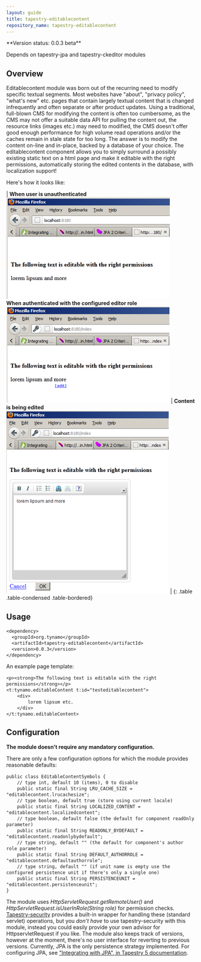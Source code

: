 ```yaml
---
layout: guide
title: tapestry-editablecontent
repository_name: tapestry-editablecontent
---
```


<div markdown="1" class="alert alert-info">
**Version status: 0.0.3 beta**

Depends on tapestry-jpa and tapestry-ckeditor modules
</div>

## Overview

Editablecontent module was born out of the recurring need to modify specific textual segments. Most websites have "about", "privacy policy", "what's new" etc. pages that contain largely textual content that is changed infrequently and often separate or after product updates. Using a traditional, full-blown CMS for modifying the content is often too cumbersome, as the CMS may not offer a suitable data API for pulling the content out, the resource links (images etc.) may need to modified, the CMS doesn't offer good enough performance for high volume read operations and/or the caches remain in stale state for too long. The answer is to modify the content on-line and in-place, backed by a database of your choice. The editablecontent component allows you to simply surround a possibly existing static text on a html page and make it editable with the right permissions, automatically storing the edited contents in the database, with localization support!

Here's how it looks like:

| **When user is unauthenticated** <br/> ![editablecontent uneditable](/assets/media/editablecontent-uneditable.png) <br/> **When authenticated with the configured editor role** <br/> ![editablecontent editable](/assets/media/editablecontent-editable.png) | **Content is being edited** <br/> ![editablecontent being edited](/assets/media/editablecontent-isedited.png) |
{: .table .table-condensed .table-bordered}

## Usage

	<dependency>
	  <groupId>org.tynamo</groupId>
	  <artifactId>tapestry-editablecontent</artifactId>
	  <version>0.0.3</version>
	</dependency>

An example page template:

	<p><strong>The following text is editable with the right permissions</strong></p>
	<t:tynamo.editableContent t:id="testeditablecontent">
		<div>
			lorem lipsum etc.
		</div>
	</t:tynamo.editableContent>

## Configuration

**The module doesn't require any mandatory configuration.**

There are only a few configuration options for which the module provides reasonable defaults:

	public class EditableContentSymbols {
		// type int, default 10 (items), 0 to disable
		public static final String LRU_CACHE_SIZE = "editablecontent.lrucachesize";
		// type boolean, default true (store using current locale)
		public static final String LOCALIZED_CONTENT = "editablecontent.localizedcontent";
		// type boolean, default false (the default for component readOnly parameter)
		public static final String READONLY_BYDEFAULT = "editablecontent.readonlybydefault";
		// type string, default "" (the default for component's author role parameter)
		public static final String DEFAULT_AUTHORROLE = "editablecontent.defaultauthorrole";
		// type string, default "" (if unit name is empty use the configured persistence unit if there's only a single one)
		public static final String PERSISTENCEUNIT = "editablecontent.persistenceunit";
	}

The module uses *HttpServletRequest.getRemoteUser()* and *HttpServletRequest.isUserInRole(String role)* for permission checks. [Tapestry-security](http://www.tynamo.org/tapestry-security+guide/) provides a built-in wrapper for handling these (standard servlet) operations, but you *don't have* to use tapestry-security with this module, instead you could easily provide your own advisor for HttpservletRequest if you like. The module also keeps track of versions, however at the moment, there's no user interface for reverting to previous versions. Currently, JPA is the only persistence strategy implemented. For configuring JPA, see ["Integrating with JPA", in Tapestry 5 documentation](http://tapestry.apache.org/integrating-with-jpa.html).